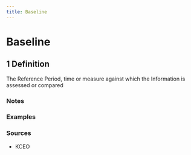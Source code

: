 ```yaml
---
title: Baseline
---
```


# Baseline

## 1 Definition

The Reference Period, time or measure against which the Information is assessed or compared

### Notes 

### Examples 

### Sources
- KCEO

